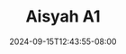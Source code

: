 --- 
title: "Aisyah A1"
description: "download bokeh Aisyah A1  tele   terbaru"
date: 2024-09-15T12:43:55-08:00
file_code: "lko1zvxqdpkv"
draft: false
cover: "ei2zb84hrmr2mpdv.jpg"
tags: ["Aisyah", "bokep-indo", "bokep-viral", "bokep-ig"]
length: 195
fld_id: "1483112"
foldername: "Aisyah"
categories: ["Aisyah"]
views: 0
---